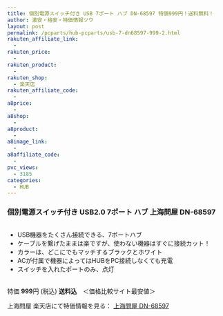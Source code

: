 ```yaml
---
title: 個別電源スイッチ付き USB 7ポート ハブ DN-68597 特価999円！送料無料！
author: 激安・格安・特価情報ツウ
layout: post
permalink: /pcparts/hub-pcparts/usb-7-dn68597-999-2.html
rakuten_affiliate_link:
  - 
rakuten_price:
  - 
rakuten_product:
  - 
rakuten_shop:
  - 楽天店
rakuten_affiliate_code:
  - 
a8price:
  - 
a8shop:
  - 
a8product:
  - 
a8image_link:
  - 
a8affiliate_code:
  - 
pvc_views:
  - 3185
categories:
  - HUB
---
```

### 個別電源スイッチ付き USB2.0 7ポート ハブ 上海問屋 DN-68597

<div class="img-bg2 img_L">
  <a href="http://hb.afl.rakuten.co.jp/hgc/032ab3e9.5b793415.039e5bec.4fa1c071/?pc=http%3a%2f%2fitem.rakuten.co.jp%2fdonya%2fmt2012030102%2f%3fscid%3daf_link_img&m=http%3a%2f%2fm.rakuten.co.jp%2fdonya%2fi%2f10924698%2f" target="_blank"><img src="http://hbb.afl.rakuten.co.jp/hgb/?pc=http%3a%2f%2fthumbnail.image.rakuten.co.jp%2f%400_mall%2fdonya%2fcabinet%2fitem15%2fmt2012030102-0.jpg%3f_ex%3d128x128&m=http%3a%2f%2fthumbnail.image.rakuten.co.jp%2f%400_mall%2fdonya%2fcabinet%2fitem15%2fmt2012030102-0.jpg" border="0" title="" alt="" /></a>
</div>

<!--more-->

  * USB機器をたくさん接続できる、7ポートハブ
  * ケーブルを繋げたままは楽ですが、使わない機器はすぐに接続カット！
  * カラーは、どこにでもマッチするブラックとホワイト
  * ACが付属で機器によってはHUBをPC接続しなくても充電
  * スイッチを入れたポートのみ、点灯

<br clear="all" />特価 <span class="tokka-price"><strong>999</strong></span>円 (税込) **送料込**　＜価格比較サイト最安値＞

上海問屋 楽天店にて特価情報を見る： <a href="http://hb.afl.rakuten.co.jp/hgc/032ab3e9.5b793415.039e5bec.4fa1c071/?pc=http%3a%2f%2fitem.rakuten.co.jp%2fdonya%2fmt2012030102%2f%3fscid%3daf_link_img&m=http%3a%2f%2fm.rakuten.co.jp%2fdonya%2fi%2f10924698%2f" target="_blank"><span class="fs150p">上海問屋 DN-68597</span></a>